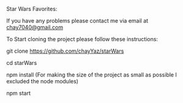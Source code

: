 Star Wars Favorites:

If you have any problems please contact me via email at chay7040@gmail.com

To Start cloning the project please follow these instructions:

git clone https://github.com/chayYaz/starWars

cd starWars

npm install (For making the size of the project as small as possible I excluded the node modules)

npm start
